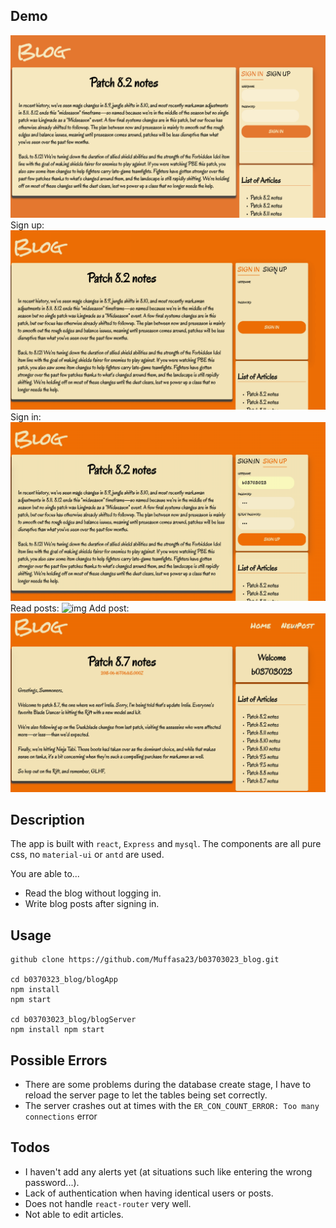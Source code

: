  ## Demo
 ![img](https://github.com/Muffasa23/b03703023_blog/blob/master/demo/blog.png)
 Sign up:
 ![img](https://github.com/Muffasa23/b03703023_blog/blob/master/demo/sign_up.gif)
 Sign in:
 ![img](https://github.com/Muffasa23/b03703023_blog/blob/master/demo/sign_in.gif)
 Read posts:
 ![img](https://github.com/Muffasa23/b03703023_blog/blob/master/demo/read_posts.gif)
 Add post:
 ![img](https://github.com/Muffasa23/b03703023_blog/blob/master/demo/add_post.gif)
 
 ## Description
The app is built with `react`, `Express` and `mysql`.
The components are all pure css, no `material-ui` or `antd` are used.

You are able to...
- Read the blog without logging in.
- Write blog posts after signing in.

## Usage
```
github clone https://github.com/Muffasa23/b03703023_blog.git

cd b0370323_blog/blogApp
npm install
npm start

cd b03703023_blog/blogServer
npm install npm start
```

## Possible Errors
- There are some problems during the database create stage, I have to reload the server page to let the tables being set correctly.
- The server crashes out at times with the `ER_CON_COUNT_ERROR: Too many connections` error

## Todos 
- I haven't add any alerts yet (at situations such like entering the wrong password...).
- Lack of authentication when having identical users or posts.
- Does not handle `react-router` very well.
- Not able to edit articles.
